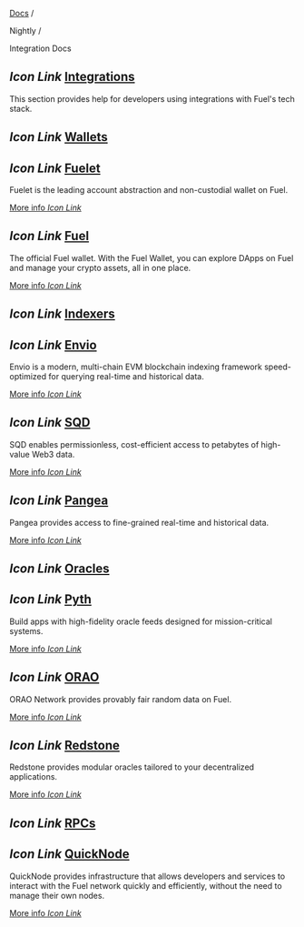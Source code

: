 [Docs](https://docs.fuel.network/) /

Nightly  /

Integration Docs

## _Icon Link_ [Integrations](https://docs.fuel.network/docs/nightly/integration-docs/\#integrations)

This section provides help for developers using integrations with Fuel's tech stack.

## _Icon Link_ [Wallets](https://docs.fuel.network/docs/nightly/integration-docs/\#wallets)

## _Icon Link_ [Fuelet](https://docs.fuel.network/docs/nightly/integration-docs/\#fuelet)

Fuelet is the leading account abstraction and non-custodial wallet on Fuel.

[More info _Icon Link_](https://docs.fuelet.app/)

## _Icon Link_ [Fuel](https://docs.fuel.network/docs/nightly/integration-docs/\#fuel)

The official Fuel wallet. With the Fuel Wallet, you can explore DApps on Fuel and manage your crypto assets, all in one place.

[More info _Icon Link_](https://docs.fuel.network/docs/wallet/install/)

## _Icon Link_ [Indexers](https://docs.fuel.network/docs/nightly/integration-docs/\#indexers)

## _Icon Link_ [Envio](https://docs.fuel.network/docs/nightly/integration-docs/\#envio)

Envio is a modern, multi-chain EVM blockchain indexing framework speed-optimized for querying real-time and historical data.

[More info _Icon Link_](https://docs.envio.dev/docs/HyperIndex/tutorial-indexing-fuel)

## _Icon Link_ [SQD](https://docs.fuel.network/docs/nightly/integration-docs/\#sqd)

SQD enables permissionless, cost-efficient access to petabytes of high-value Web3 data.

[More info _Icon Link_](https://docs.sqd.dev/fuel-indexing/)

## _Icon Link_ [Pangea](https://docs.fuel.network/docs/nightly/integration-docs/\#pangea)

Pangea provides access to fine-grained real-time and historical data.

[More info _Icon Link_](https://docs.pangea.foundation/chain-data/fuel/fuel.html)

## _Icon Link_ [Oracles](https://docs.fuel.network/docs/nightly/integration-docs/\#oracles)

## _Icon Link_ [Pyth](https://docs.fuel.network/docs/nightly/integration-docs/\#pyth)

Build apps with high-fidelity oracle feeds designed for mission-critical systems.

[More info _Icon Link_](https://docs.pyth.network/price-feeds/use-real-time-data/fuel)

## _Icon Link_ [ORAO](https://docs.fuel.network/docs/nightly/integration-docs/\#orao)

ORAO Network provides provably fair random data on Fuel.

[More info _Icon Link_](https://orao.network/fuel-vrf)

## _Icon Link_ [Redstone](https://docs.fuel.network/docs/nightly/integration-docs/\#redstone)

Redstone provides modular oracles tailored to your decentralized applications.

[More info _Icon Link_](https://github.com/redstone-finance/redstone-oracles-monorepo/blob/main/packages/fuel-connector/README.md)

## _Icon Link_ [RPCs](https://docs.fuel.network/docs/nightly/integration-docs/\#rpcs)

## _Icon Link_ [QuickNode](https://docs.fuel.network/docs/nightly/integration-docs/\#quicknode)

QuickNode provides infrastructure that allows developers and services to interact with the Fuel network quickly and efficiently, without the need to manage their own nodes.

[More info _Icon Link_](https://www.quicknode.com/chains/fuel)